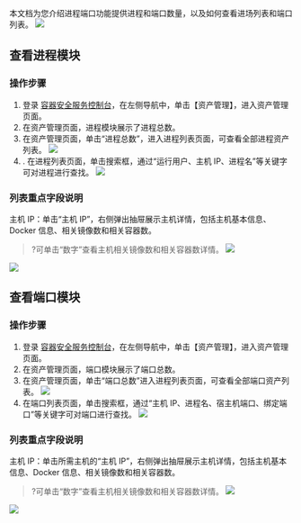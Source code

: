 本文档为您介绍进程端口功能提供进程和端口数量，以及如何查看进场列表和端口列表。
![](https://main.qcloudimg.com/raw/1cd14a1f49affbc766b7712038b69190.png)

## 查看进程模块
### 操作步骤
1. 登录 [容器安全服务控制台](https://console.cloud.tencent.com/tcss)，在左侧导航中，单击【资产管理】，进入资产管理页面。
2. 在资产管理页面，进程模块展示了进程总数。
3.  在资产管理页面，单击“进程总数”，进入进程列表页面，可查看全部进程资产列表。
![](https://main.qcloudimg.com/raw/1f31f66ff963e595a69a2794dae42f38.png)
4. . 在进程列表页面，单击搜索框，通过“运行用户、主机 IP、进程名”等关键字可对进程进行查找。
![](https://main.qcloudimg.com/raw/baafd8b8072766ac59de9c16af5ef021.png)

### 列表重点字段说明
主机 IP：单击“主机 IP”，右侧弹出抽屉展示主机详情，包括主机基本信息、Docker 信息、相关镜像数和相关容器数。
>?可单击“数字”查看主机相关镜像数和相关容器数详情。
>![](https://main.qcloudimg.com/raw/b69a49611901755b7e196420bd60dd92.png)
>
![](https://main.qcloudimg.com/raw/095110a4389e6cfc032790fd9b890d49.png)

## 查看端口模块
### 操作步骤
1. 登录 [容器安全服务控制台](https://console.cloud.tencent.com/tcss)，在左侧导航中，单击【资产管理】，进入资产管理页面。
2. 在资产管理页面，端口模块展示了端口总数。
3. 在资产管理页面，单击“端口总数”进入进程列表页面，可查看全部端口资产列表。
![](https://main.qcloudimg.com/raw/3e0bd2cf6b8163b5fc8ce31b01f044bd.png)
3.  在端口列表页面，单击搜索框，通过“主机 IP、进程名、宿主机端口、绑定端口”等关键字可对端口进行查找。
![](https://main.qcloudimg.com/raw/58bfa5474f135cae0e5c7b881ac659e5.png)

### 列表重点字段说明
主机 IP：单击所需主机的“主机 IP”，右侧弹出抽屉展示主机详情，包括主机基本信息、Docker 信息、相关镜像数和相关容器数。
>?可单击“数字”查看主机相关镜像数和相关容器数详情。
>![](https://main.qcloudimg.com/raw/f3215c531c5549c475323910b07d49dd.png)
>
![](https://main.qcloudimg.com/raw/786e6feaf96386e19f28f6af4328eb60.png)
